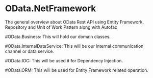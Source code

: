 # OData.NetFramework

The general overview about OData Rest API using Entity Framework, Repository and Unit of Work Pattern along with Autofac

#OData.Business: 
This will hold our domain classes.

#OData.InternalDataService: 
This will be our internal communication channel or data service.

#OData.IOC: 
This will be used it for Dependency Injection.

#OData.ORM: 
This will be used for Entity Framework related operation.
